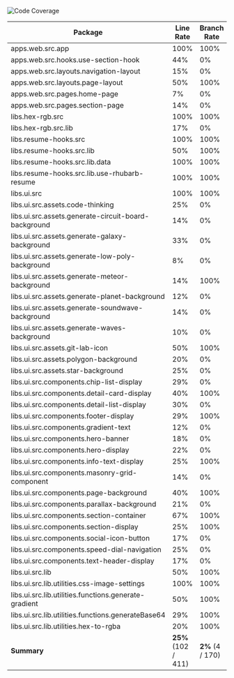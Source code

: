 ![Code Coverage](https://img.shields.io/badge/Code%20Coverage-25%25-critical?style=flat)

Package | Line Rate | Branch Rate | Complexity | Health
-------- | --------- | ----------- | ---------- | ------
apps.web.src.app | 100% | 100% | 0 | ✔
apps.web.src.hooks.use-section-hook | 44% | 0% | 0 | ❌
apps.web.src.layouts.navigation-layout | 15% | 0% | 0 | ❌
apps.web.src.layouts.page-layout | 50% | 100% | 0 | ➖
apps.web.src.pages.home-page | 7% | 0% | 0 | ❌
apps.web.src.pages.section-page | 14% | 0% | 0 | ❌
libs.hex-rgb.src | 100% | 100% | 0 | ✔
libs.hex-rgb.src.lib | 17% | 0% | 0 | ❌
libs.resume-hooks.src | 100% | 100% | 0 | ✔
libs.resume-hooks.src.lib | 50% | 100% | 0 | ➖
libs.resume-hooks.src.lib.data | 100% | 100% | 0 | ✔
libs.resume-hooks.src.lib.use-rhubarb-resume | 100% | 100% | 0 | ✔
libs.ui.src | 100% | 100% | 0 | ✔
libs.ui.src.assets.code-thinking | 25% | 0% | 0 | ❌
libs.ui.src.assets.generate-circuit-board-background | 14% | 0% | 0 | ❌
libs.ui.src.assets.generate-galaxy-background | 33% | 0% | 0 | ❌
libs.ui.src.assets.generate-low-poly-background | 8% | 0% | 0 | ❌
libs.ui.src.assets.generate-meteor-background | 14% | 100% | 0 | ❌
libs.ui.src.assets.generate-planet-background | 12% | 0% | 0 | ❌
libs.ui.src.assets.generate-soundwave-background | 14% | 0% | 0 | ❌
libs.ui.src.assets.generate-waves-background | 10% | 0% | 0 | ❌
libs.ui.src.assets.git-lab-icon | 50% | 100% | 0 | ➖
libs.ui.src.assets.polygon-background | 20% | 0% | 0 | ❌
libs.ui.src.assets.star-background | 25% | 0% | 0 | ❌
libs.ui.src.components.chip-list-display | 29% | 0% | 0 | ❌
libs.ui.src.components.detail-card-display | 40% | 100% | 0 | ❌
libs.ui.src.components.detail-list-display | 30% | 0% | 0 | ❌
libs.ui.src.components.footer-display | 29% | 100% | 0 | ❌
libs.ui.src.components.gradient-text | 12% | 0% | 0 | ❌
libs.ui.src.components.hero-banner | 18% | 0% | 0 | ❌
libs.ui.src.components.hero-display | 22% | 0% | 0 | ❌
libs.ui.src.components.info-text-display | 25% | 100% | 0 | ❌
libs.ui.src.components.masonry-grid-component | 14% | 0% | 0 | ❌
libs.ui.src.components.page-background | 40% | 100% | 0 | ❌
libs.ui.src.components.parallax-background | 21% | 0% | 0 | ❌
libs.ui.src.components.section-container | 67% | 100% | 0 | ➖
libs.ui.src.components.section-display | 25% | 100% | 0 | ❌
libs.ui.src.components.social-icon-button | 17% | 0% | 0 | ❌
libs.ui.src.components.speed-dial-navigation | 25% | 0% | 0 | ❌
libs.ui.src.components.text-header-display | 17% | 0% | 0 | ❌
libs.ui.src.lib | 50% | 100% | 0 | ➖
libs.ui.src.lib.utilities.css-image-settings | 100% | 100% | 0 | ✔
libs.ui.src.lib.utilities.functions.generate-gradient | 50% | 100% | 0 | ➖
libs.ui.src.lib.utilities.functions.generateBase64 | 29% | 100% | 0 | ❌
libs.ui.src.lib.utilities.hex-to-rgba | 20% | 100% | 0 | ❌
**Summary** | **25%** (102 / 411) | **2%** (4 / 170) | **0** | ❌
